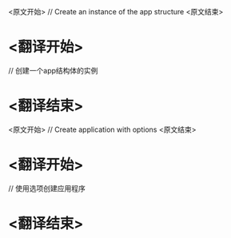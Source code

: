 
<原文开始>
// Create an instance of the app structure
<原文结束>

# <翻译开始>
// 创建一个app结构体的实例
# <翻译结束>


<原文开始>
// Create application with options
<原文结束>

# <翻译开始>
// 使用选项创建应用程序
# <翻译结束>

